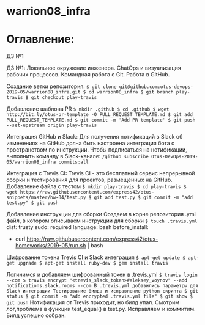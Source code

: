 # warrion08_infra

# **Оглавление:**
ДЗ №1 


ДЗ №1: Локальное окружение инженера. ChatOps и визуализация рабочих процессов. Командная работа с Git. Работа в GitHub.

Создание ветки репозитория:
`$ git clone git@github.com:otus-devops-2019-05/warrion08_infra.git
$ cd warrion08_infra
$ git branch play-travis
$ git checkout play-travis`

Добавление шаблона PR
`$ mkdir .github
$ cd .github
$ wget http://bit.ly/otus-pr-template -O PULL_REQUEST_TEMPLATE.md
$ git add PULL_REQUEST_TEMPLATE.md
$ git commit -m 'Add PR template'
$ git push --set-upstream origin play-travis`

Интеграция GitHub и Slack:
Для получения нотификаций в Slack об изменениях на GitHub долна быть настроена интеграция бота с пространством по инструкции.
Чтобы подписаться на нотификации, выполнить команду в Slack-канале:
`/github subscribe Otus-DevOps-2019-05/warrion08_infra commits:all`

Интеграция с Trevis CI:
Trevis CI - это бесплатный сервис непрерывной сборки и тестирования для проектов, размещенных на GitHub.
Добавление файла с тестом
`$ mkdir play-travis
$ cd play-travis
$ wget https://raw.githubusercontent.com/express42/otus-snippets/master/hw-04/test.py
$ git add test.py
$ git commit -m "add test.py"
$ git push`

Добавление инструкции для сборки Создаем в корне репозитория .yml файл, в котором описываем инструкции для сборки
`$ touch .travis.yml`
dist: trusty
sudo: required
language: bash
before_install:
- curl https://raw.githubusercontent.com/express42/otus-homeworks/2019-05/run.sh |
bash

Шифрование токена Trevis CI и Slack интеграция
`$ apt-get update
$ apt-get upgrade
$ apt-get install ruby-dev
$ gem install travis`

Логинимся и добавляем шифрованный токен в .trevis.yml
`$ travis login --com
$ travis encrypt "<trevis_slack_token>#aleksey_voynov" --add notifications.slack.rooms --com
В .trevis.yml добавились параметры для Slack интеграции
Тестирование билда и исправление python скрипта
$ git status
$ git commit -m "add encrypted .travis.yml file"
$ git show
$ git push`
Нотификация от Trevis приходит, но билд упал. Смотрим лог,проблема в функции test_equal() в test.py. Исправляем и коммитим. Билд успешно собран.
